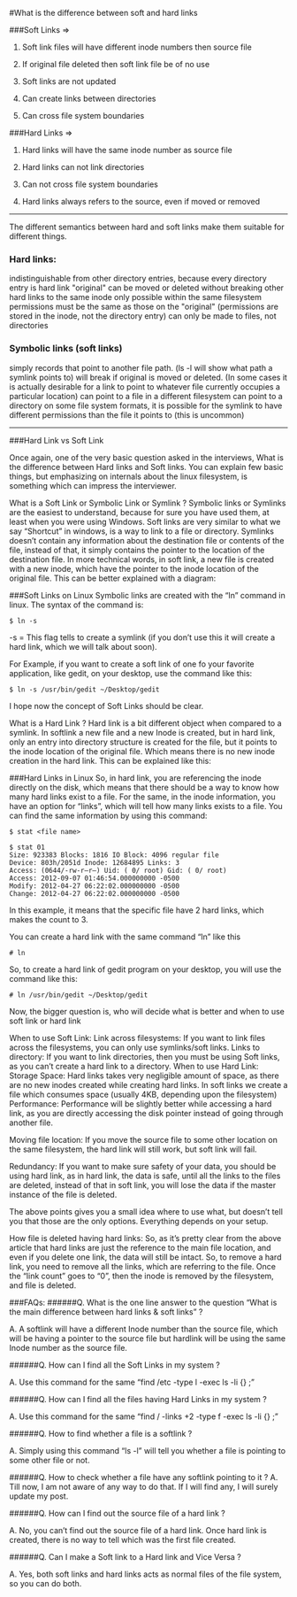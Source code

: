 #What is the difference between soft and hard links

###Soft Links => 
1. Soft link files will have different inode numbers then source file

2. If original file deleted then soft link file be of no use

3. Soft links are not updated

4. Can create links between directories

5. Can cross file system boundaries

###Hard Links => 

1. Hard links will have the same inode number as source file

2. Hard links can not link directories

3. Can not cross file system boundaries

4. Hard links always refers to the source, even if moved or removed

---

The different semantics between hard and soft links make them suitable for different things.

### Hard links:

indistinguishable from other directory entries, because every directory entry is hard link
"original" can be moved or deleted without breaking other hard links to the same inode
only possible within the same filesystem
permissions must be the same as those on the "original" (permissions are stored in the inode, not the directory entry)
can only be made to files, not directories

### Symbolic links (soft links)

simply records that point to another file path. (ls -l will show what path a symlink points to)
will break if original is moved or deleted. (In some cases it is actually desirable for a link to point to whatever file currently occupies a particular location)
can point to a file in a different filesystem
can point to a directory
on some file system formats, it is possible for the symlink to have different permissions than the file it points to (this is uncommon)

---

###Hard Link vs Soft Link

Once again, one of the very basic question asked in the interviews, What is the difference between Hard links and Soft links. You can explain few basic things, but emphasizing on internals about the linux filesystem, is something which can impress the interviewer.

What is a Soft Link or Symbolic Link or Symlink ?
Symbolic links or Symlinks are the easiest to understand, because for sure you have used them, at least when you were using Windows. Soft links are very similar to what we say “Shortcut” in windows, is a way to link to a file or directory. Symlinks doesn’t contain any information about the destination file or contents of the file, instead of that, it simply contains the pointer to the location of the destination file. In more technical words, in soft link, a new file is created with a new inode, which have the pointer to the inode location of the original file. This can be better explained with a diagram:

###Soft Links on Linux
Symbolic links are created with the “ln” command in linux. The syntax of the command is:
```
$ ln -s  
```
-s = This flag tells to create a symlink (if you don’t use this it will create a hard link, which we will talk about soon).

For Example, if you want to create a soft link of one fo your favorite application, like gedit, on your desktop, use the command like this:
```
$ ln -s /usr/bin/gedit ~/Desktop/gedit
```
I hope now the concept of Soft Links should be clear.

What is a Hard Link ?
Hard link is a bit different object when compared to a symlink. In softlink a new file and a new Inode is created, but in hard link, only an entry into directory structure is created for the file, but it points to the inode location of the original file. Which means there is no new inode creation in the hard link. This can be explained like this:

###Hard Links in Linux
So, in hard link, you are referencing the inode directly on the disk, which means that there should be a way to know how many hard links exist to a file. For the same, in the inode information, you have an option for “links”, which will tell how many links exists to a file. You can find the same information by using this command:
```
$ stat <file name>

$ stat 01
Size: 923383 Blocks: 1816 IO Block: 4096 regular file
Device: 803h/2051d Inode: 12684895 Links: 3
Access: (0644/-rw-r–r–) Uid: ( 0/ root) Gid: ( 0/ root)
Access: 2012-09-07 01:46:54.000000000 -0500
Modify: 2012-04-27 06:22:02.000000000 -0500
Change: 2012-04-27 06:22:02.000000000 -0500
```
In this example, it means that the specific file have 2 hard links, which makes the count to 3.

You can create a hard link with the same command “ln” like this
```
# ln  
```
So, to create a hard link of gedit program on your desktop, you will use the command like this:
```
# ln /usr/bin/gedit ~/Desktop/gedit
```
Now, the bigger question is, who will decide what is better and when to use soft link or hard link

When to use Soft Link:
Link across filesystems: If you want to link files across the filesystems, you can only use symlinks/soft links.
Links to directory: If you want to link directories, then you must be using Soft links, as you can’t create a hard link to a directory.
When to use Hard Link:
Storage Space: Hard links takes very negligible amount of space, as there are no new inodes created while creating hard links. In soft links we create a file which consumes space (usually 4KB, depending upon the filesystem)
Performance: Performance will be slightly better while accessing a hard link, as you are directly accessing the disk pointer instead of going through another file.

Moving file location: If you move the source file to some other location on the same filesystem, the hard link will still work, but soft link will fail.

Redundancy: If you want to make sure safety of your data, you should be using hard link, as in hard link, the data is safe, until all the links to the files are deleted, instead of that in soft link, you will lose the data if the master instance of the file is deleted.

The above points gives you a small idea where to use what, but doesn’t tell you that those are the only options. Everything depends on your setup.

How file is deleted having hard links:
So, as it’s pretty clear from the above article that hard links are just the reference to the main file location, and even if you delete one link, the data will still be intact. So, to remove a hard link, you need to remove all the links, which are referring to the file. Once the “link count” goes to “0”, then the inode is removed by the filesystem, and file is deleted.

###FAQs:
######Q. What is the one line answer to the question “What is the main difference between hard links & soft links” ?

A. A softlink will have a different Inode number than the source file, which will be having a pointer to the source file but hardlink will be using the same Inode number as the source file.

######Q. How can I find all the Soft Links in my system ?

A. Use this command for the same “find /etc -type l -exec ls -li {} \;”

######Q. How can I find all the files having Hard Links in my system ?

A. Use this command for the same “find / -links +2 -type f -exec ls -li {} \;”

######Q. How to find whether a file is a softlink ?

A. Simply using this command “ls -l” will tell you whether a file is pointing to some other file or not.

######Q. How to check whether a file have any softlink pointing to it ?
A. Till now, I am not aware of any way to do that. If I will find any, I will surely update my post.

######Q. How can I find out the source file of a hard link ?

A. No, you can’t find out the source file of a hard link. Once hard link is created, there is no way to tell which was the first file created.

######Q. Can I make a Soft link to a Hard link and Vice Versa ?

A. Yes, both soft links and hard links acts as normal files of the file system, so you can do both.